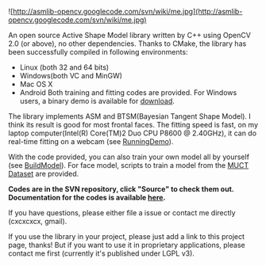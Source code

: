 ![http://asmlib-opencv.googlecode.com/svn/wiki/me.jpg](http://asmlib-opencv.googlecode.com/svn/wiki/me.jpg)

An open source Active Shape Model library written by C++ using OpenCV 2.0 (or above), no other dependencies. Thanks to CMake, the library has been successfully compiled in following environments:
  * Linux (both 32 and 64 bits)
  * Windows(both VC and MinGW)
  * Mac OS X
  * Android
Both training and fitting codes are provided. For Windows users, a binary demo is available for [download](http://code.google.com/p/asmlib-opencv/downloads/list).

The library implements ASM and BTSM(Bayesian Tangent Shape Model). I think its result is good for most frontal faces. The fitting speed is fast, on my laptop computer(Intel(R) Core(TM)2 Duo CPU P8600 @ 2.40GHz), it can do real-time fitting on a webcam (see [RunningDemo](RunningDemo.md)).


With the code provided, you can also train your own model all by yourself (see [BuildModel](BuildModel.md)). For face model, scripts to train a model from the [MUCT Dataset](http://www.milbo.org/muct/) are provided.

**Codes are in the SVN repository, click "Source" to check them out. Documentation for the codes is available [here](http://chenxing.name/docs/asmlib/).**

If you have questions, please either file a issue or contact me directly (cxcxcxcx, gmail).

If you use the library in your project, please just add a link to this project page, thanks! But if you want to use it in proprietary applications, please contact me first (currently it's published under LGPL v3).